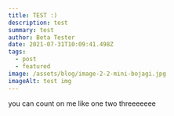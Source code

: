 ```yaml
---
title: TEST :)
description: test
summary: test
author: Beta Tester
date: 2021-07-31T10:09:41.498Z
tags:
  - post
  - featured
image: /assets/blog/image-2-2-mini-bojagi.jpg
imageAlt: test img
---
```

you can count on me like one two threeeeeee
